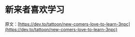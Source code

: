 # 新来者喜欢学习

原文：[https://dev.to/tattoon/new-comers-love-to-learn-3npc](https://dev.to/tattoon/new-comers-love-to-learn-3npc)